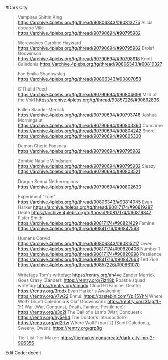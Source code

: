 #Dark City

>Vampires
Shittin King
https://archive.4plebs.org/tg/thread/90806343/#90813275
Alicia doodoo Ville
https://archive.4plebs.org/tg/thread/90790694/#90795982

>Werewolves
Caroline Hayward
https://archive.4plebs.org/tg/thread/90790694/#90795982
Brolaf Godwinson
https://archive.4plebs.org/tg/thread/90790694/#90798918
Knott Caledonia
https://archive.4plebs.org/tg/thread/90806343/#90810327

>Fae
Emilia Shadowslag
https://archive.4plebs.org/tg/thread/90806343/#90807058

>C’Thulid
Peed
https://archive.4plebs.org/tg/thread/90790694/#90804698
Mild of the Void
https://archive.4plebs.org/tg/thread/90857226/#90862836

>Fallen
Slander Merrick
https://archive.4plebs.org/tg/thread/90790694/#90793746
Joshua Morningslut
https://archive.4plebs.org/tg/thread/90790694/#90803360
Concarne
https://archive.4plebs.org/tg/thread/90790694/#90804242
Snore
https://archive.4plebs.org/tg/thread/90790694/#90805330

>Demon
Cherie Fonseca
https://archive.4plebs.org/tg/thread/90790694/#90795982

>Zombie
Natalie Windsnore
https://archive.4plebs.org/tg/thread/90790694/#90795982
Sleazy
https://archive.4plebs.org/tg/thread/90790694/#90803521

>Dragon
Senna Netherregions
https://archive.4plebs.org/tg/thread/90790694/#90802630

>Experiment
“Tom”
https://archive.4plebs.org/tg/thread/90806343/#90814045
Evan Harker
https://archive.4plebs.org/tg/thread/90817174/#90819287
Death
https://archive.4plebs.org/tg/thread/90817174/#90819847
Fister Smith
https://archive.4plebs.org/tg/thread/90817174/#90821429
Famine
https://archive.4plebs.org/tg/thread/90841716/#90847598

>Humans
Corvid
https://archive.4plebs.org/tg/thread/90806343/#90815217
Owen
https://archive.4plebs.org/tg/thread/90817174/#90820406
Number 1
https://archive.4plebs.org/tg/thread/90817174/#90820998
Pestilence
https://archive.4plebs.org/tg/thread/90841716/#90847663
Ted Zion
https://archive.4plebs.org/tg/thread/90857226/#90861070

>Writefags
Tom's writefag: https://rentry.org/ah4ve
Zander Merrick Goes Crazy (Zander): https://rentry.org/7iz48b
Roastie squad writefag: https://rentry.org/cmqdq
Cloud 9 (Famine, Death): https://rentry.org/3rqdx
Evan Harker's Awakening: https://rentry.org/v7w22
Ennui: https://pastebin.com/Ypj15YhN
Where Wolf? (Scott Caledonia & Olaf Godwinson): https://rentry.co/z3fag#L-1-1
War  (War, Conquest, Death, Famine, Pestilence): https://rentry.org/e3c2i
The Call of a Lamb (War, Conquest): https://rentry.org/hy5eh4
The Doctor's Intrudoction?: https://rentry.org/yd2rtw
Where Wolf? (part 2) (Scott Caledonia, Sweeny, Owen): https://rentry.org/qrp8g

>Tier List
Tier Maker: https://tiermaker.com/create/dark-city-mp-2-906356

Edit Code: dcedit